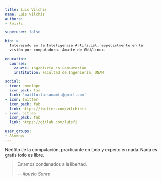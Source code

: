 ```yaml
---
title: Luis Vilchis
name: Luis Vilchis
authors:
- luisfi

superuser: false

bio: >
  Interesado en la Inteligencia Artificial, especialmente en la 
  visión por computadora. Amante de GNU/Linux. 

education:
  courses:
  - course: Ingeniería en Computación
    institution: Facultad de Ingeniería, UNAM

social:
- icon: envelope
  icon_pack: fas
  link: 'mailto:luisunamfi@gmail.com'
- icon: twitter
  icon_pack: fab
  link: https://twitter.com/vilchisfi
- icon: gitlab
  icon_pack: fab
  link: https://gitlab.com/luisfi

user_groups:
- Alumnos
---
```


Neófito de la computación, practicante en todo y experto en nada. 
Nada es gratis todo es libre.

> Estamos condenados a la libertad.
>
> -- <cite>Abuelo Sartre</cite>

